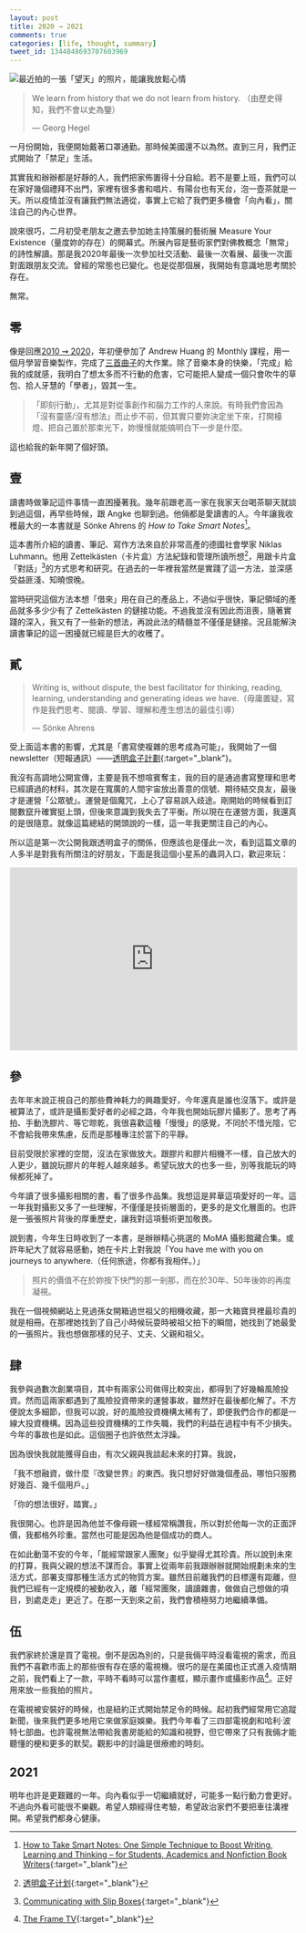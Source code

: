 ```yaml
---
layout: post
title: 2020 ⇝ 2021
comments: true
categories: [life, thought, summary]
tweet_id: 1344848693707603969
---
```


![最近拍的一張「望天」的照片，能讓我放鬆心情](https://user-images.githubusercontent.com/480759/103432645-9325fe00-4bb0-11eb-914c-a7cb02756ef8.jpg)

> We learn from history that we do not learn from history. （由歷史得知，我們不會以史為鑒）
>
> ― Georg Hegel

一月份開始，我便開始戴著口罩通勤。那時候美國還不以為然。直到三月，我們正式開始了「禁足」生活。

其實我和辦辦都是好靜的人，我們把家佈置得十分自給。若不是要上班，我們可以在家好幾個禮拜不出門，家裡有很多書和唱片、有陽台也有天台，泡一壺茶就是一天。所以疫情並沒有讓我們無法適從，事實上它給了我們更多機會「向內看」，關注自己的內心世界。

說來很巧，二月初受老朋友之邀去參加她主持策展的藝術展 Measure Your Existence（量度妳的存在）的開幕式。所展內容是藝術家們對佛教概念「無常」的詩性解讀。那是我2020年最後一次參加社交活動、最後一次看展、最後一次面對面跟朋友交流。曾經的常態也已變化。也是從那個展，我開始有意識地思考關於存在。

無常。

## 零

像是回應[2010 ⇝ 2020](/blog/2019/12/31/2010-2020/)，年初便參加了 Andrew Huang 的 Monthly 課程，用一個月學習音樂製作，完成了[三首曲子](/blog/2020/04/18/30-day-challenge-music/)的大作業。除了音樂本身的快樂，「完成」給我的成就感，我明白了想太多而不行動的危害，它可能把人變成一個只會吹牛的草包、拾人牙慧的「學者」，毀其一生。

> 「即刻行動」，尤其是對從事創作和腦力工作的人來說。有時我們會因為「沒有靈感/沒有想法」而止步不前，但其實只要妳決定坐下來，打開檯燈、把自己置於那束光下，妳慢慢就能搞明白下一步是什麼。

這也給我的新年開了個好頭。

## 壹

讀書時做筆記這件事情一直困擾著我。幾年前跟老高一家在我家天台喝茶聊天就談到過這個，再早些時候，跟 Angke 也聊到過。他倆都是愛讀書的人。今年讓我收穫最大的一本書就是 Sönke Ahrens 的 *How to Take Smart Notes*[^1]。

這本書所介紹的讀書、筆記、寫作方法來自於非常高產的德國社會學家 Niklas Luhmann。他用 Zettelkästen（卡片盒）方法紀錄和管理所讀所想[^2]，用跟卡片盒「對話」[^3]的方式思考和研究。在過去的一年裡我當然是實踐了這一方法，並深感受益匪淺、知曉恨晚。

當時研究這個方法本想「借來」用在自己的產品上，不過似乎很快，筆記領域的產品就多多少少有了 Zettelkästen 的鏈接功能。不過我並沒有因此而沮喪，隨著實踐的深入，我又有了一些新的想法，再說此法的精髓並不僅僅是鏈接。況且能解決讀書筆記的這一困擾就已經是巨大的收穫了。


## 貳

> Writing is, without dispute, the best facilitator for thinking, reading, learning, understanding and generating ideas we have.（毋庸置疑，寫作是我們思考、閱讀、學習、理解和產生想法的最佳引導）
>
> ― Sönke Ahrens

受上面這本書的影響，尤其是「書寫使複雜的思考成為可能」，我開始了一個 newsletter（短報通訊）——[透明盒子計劃](https://clearbox.substack.com){:target="_blank"}。

我沒有高調地公開宣傳，主要是我不想喧賓奪主，我的目的是通過書寫整理和思考已經讀過的材料，其次是在寬廣的人間宇宙放出善意的信號、期待結交良友，最後才是運營「公眾號」。運營是個魔咒，上心了容易誤入歧途。剛開始的時候看到訂閱數竄升確實挺上頭，但後來意識到我失去了平衡。所以現在在運營方面，我還真的是很隨意。就像這篇總結的開頭說的一樣，這一年我更關注自己的內心。

所以這是第一次公開我跟透明盒子的關係，但應該也是僅此一次，看到這篇文章的人多半是對我有所關注的好朋友，下面是我這個小星系的蟲洞入口，歡迎來玩：

<iframe src="https://clearbox.substack.com/embed" width="100%" height="320" style="border:1px solid #EEE; background:white;" frameborder="0" scrolling="no"></iframe>


## 參

去年年末說正視自己的那些費神耗力的興趣愛好，今年還真是誰也沒落下。或許是被算法了，或許是攝影愛好者的必經之路，今年我也開始玩膠片攝影了。思考了再拍、手動洗膠片、等它晾乾，我很喜歡這種「慢慢」的感覺，不同於不惜光陰，它不會給我帶來焦慮，反而是那種專注於當下的平靜。

目前受限於家裡的空間，沒法在家做放大。跟膠片和膠片相機不一樣，自己放大的人更少，雖說玩膠片的年輕人越來越多。希望玩放大的也多一些，別等我能玩的時候都死掉了。

今年讀了很多攝影相關的書，看了很多作品集。我想這是昇華這項愛好的一年。這一年我對攝影又多了一些理解，不僅僅是技術層面的，更多的是文化層面的。也許是一張張照片背後的厚重歷史，讓我對這項藝術更加敬畏。

說到書，今年生日時收到了一本書，是辦辦精心挑選的 MoMA 攝影館藏合集。或許年紀大了就容易感動，她在卡片上對我說「You have me with you on journeys to anywhere.（任何旅途，你都有我相伴。）」

> 照片的價值不在於妳按下快門的那一剎那，而在於30年、50年後妳的再度凝視。

我在一個視頻網站上見過孫女開箱過世祖父的相機收藏，那一大箱寶貝裡最珍貴的就是相冊。在那裡她找到了自己小時候玩耍時被祖父拍下的瞬間，她找到了她最愛的一張照片。我也想做那樣的兒子、丈夫、父親和祖父。

## 肆

我參與過數次創業項目，其中有兩家公司做得比較突出，都得到了好幾輪風險投資。然而這兩家都遇到了風險投資帶來的運營事故，雖然好在最後都化解了。不方便說太多細節，但我可以說，好的風險投資機構太稀有了，即便我們合作的都是一線大投資機構。因為這些投資機構的工作失職，我們的利益在過程中有不少損失。今年的事故也是如此。這個圈子也許依然太浮躁。

因為很快我就能獲得自由，有次父親與我談起未來的打算。我說，

「我不想融資，做什麼『改變世界』的東西。我只想好好做幾個產品，哪怕只服務好幾百、幾千個用戶。」

「你的想法很好，踏實。」

我很開心。也許是因為他並不像母親一樣經常稱讚我，所以對於他每一次的正面評價，我都格外珍重。當然也可能是因為他是個成功的商人。

在如此動蕩不安的今年，「能經常跟家人團聚」似乎變得尤其珍貴。所以說到未來的打算，我與父親的想法不謀而合。事實上從兩年前我跟辦辦就開始規劃未來的生活方式，部署支撐那種生活方式的物質方案。雖然目前離我們的目標還有距離，但我們已經有一定規模的被動收入，離「經常團聚，讀讀雜書，做做自己想做的項目，到處走走」更近了。在那一天到來之前，我們會積極努力地繼續準備。


## 伍

我們家終於還是買了電視。倒不是因為別的，只是我倆平時沒看電視的需求，而且我們不喜歡市面上的那些很有存在感的電視機。很巧的是在美國也正式進入疫情期之前，我們看上了一款，平時不看時可以當作畫框，顯示畫作或攝影作品[^4]。正好用來放一些我拍的照片。

在電視被安裝好的時候，也是紐約正式開始禁足令的時候。起初我們經常用它追蹤新聞，後來我們更多地用它來做家庭娛樂。我們今年看了三四部電視劇和哈利·波特七部曲。也許電視無法帶給我書房能給的知識和視野，但它帶來了只有我倆才能聽懂的梗和更多的默契。觀影中的討論是很療癒的時刻。


## 2021

明年也許是更艱難的一年。向內看似乎一切繼續就好，可能多一點行動力會更好。不過向外看可能很不樂觀。希望人類經得住考驗，希望政治家們不要把車往溝裡開。希望我們都身心健康。

[^1]: [How to Take Smart Notes: One Simple Technique to Boost Writing, Learning and Thinking – for Students, Academics and Nonfiction Book Writers](https://www.goodreads.com/book/show/34507927-how-to-take-smart-notes){:target="_blank"}
[^2]: [透明盒子计划](https://clearbox.substack.com/p/coming-soon){:target="_blank"}
[^3]: [Communicating with Slip Boxes](http://luhmann.surge.sh/communicating-with-slip-boxes){:target="_blank"}
[^4]: [The Frame TV](https://www.samsung.com/us/televisions-home-theater/tvs/the-frame/highlights/){:target="_blank"}
